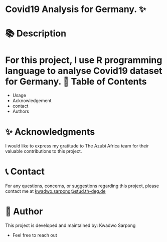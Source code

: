 # Covid19 Analysis for Germany. ✨
 
📚 **Description**
=================
 
For this project, I use R programming language to analyse Covid19 dataset for Germany.
📖 **Table of Contents**
=================
- Usage
- Acknowledgement
- contact
- Authors
 


✨ **Acknowledgments**
=================
 
I would like to express my gratitude to The Azubi Africa team for their valuable contributions to this project.
 
📞 **Contact**
=================
 
For any questions, concerns, or suggestions regarding  this project, please contact me at kwadwo.sarpong@stud.th-deg.de
 
 
👥 **Author**
=================
 
This project is developed and maintained by:
Kwadwo Sarpong
- Feel free to reach out
